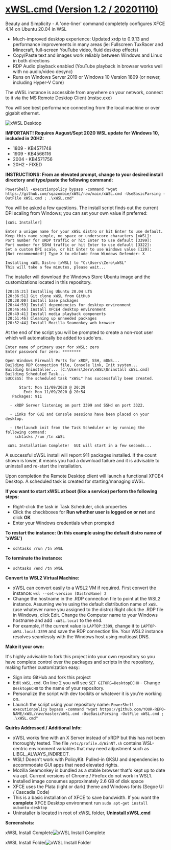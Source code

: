# [xWSL.cmd (Version 1.2 / 20201110)](https://github.com/DesktopECHO/xWSL)

Beauty and Simplicity - A 'one-liner' command completely configures XFCE 4.14 on Ubuntu 20.04 in WSL

* Much-improved desktop experience:  Updated xrdp to 0.9.13 and performance improvements in many areas (ie: Fullscreen TuxRacer and Minecraft, full-screen YouTube video, fluid desktop effects)
* Copy/Paste text and images work reliably between Windows and Linux in both directions
* RDP Audio playback enabled (YouTube playback in browser works well with no audio/video desync)
* Runs on Windows Server 2019 or Windows 10 Version 1809 (or newer, including Hyper-V Core)

The xWSL instance is accessible from anywhere on your network, connect to it via the MS Remote Desktop Client (mstsc.exe)

You will see best performance connecting from the local machine or over gigabit ethernet.

![xWSL Desktop](https://user-images.githubusercontent.com/33142753/94092529-687a1b80-fdf1-11ea-9e3b-bfbb6228e893.png)

**IMPORTANT!  Requires August/Sept 2020 WSL update for Windows 10, included in 20H2:**

* 1809 - KB4571748
* 1909 - KB4566116
* 2004 - KB4571756
* 20H2 - FIXED

**INSTRUCTIONS:  From an elevated prompt, change to your desired install directory and type/paste the following command:**

    PowerShell -executionpolicy bypass -command "wget https://github.com/sqazombie/xWSL/raw/main/xWSL.cmd -UseBasicParsing -OutFile xWSL.cmd ; .\xWSL.cmd"

You will be asked a few questions.  The install script finds out the current DPI scaling from Windows; you can set your own value if preferred:

    [xWSL Installer]

    Enter a unique name for your xWSL distro or hit Enter to use default.
    Keep this name simple, no space or underscore characters [xWSL]:
    Port number for xRDP traffic or hit Enter to use default [3399]:
    Port number for SSHd traffic or hit Enter to use default [3322]:
    Set a custom DPI scale, or hit Enter to use Windows value [120]:
    [Not recommended!] Type X to eXclude from Windows Defender: X

    Installing xWSL Distro [xWSL] to "C:\Users\Zero\xWSL"
    This will take a few minutes, please wait...    

The installer will download the Windows Store Ubuntu image and the customizations located in this repository. 

    [20:35:21] Installing Ubuntu 20.04 LTS
    [20:36:51] Git clone xWSL from GitHub
    [20:38:00] Install base packages
    [20:44:59] Install dependencies for desktop environment
    [20:46:46] Install XFCE4 desktop environment
    [20:49:41] Install media playback components
    [20:51:46] Cleaning up unneeded packages
    [20:52:44] Install Mozilla Seamonkey web browser
   
At the end of the script you will be prompted to create a non-root user which will automatically be added to sudo'ers.

    Enter name of primary user for xWSL: zero
    Enter password for zero: ********

    Open Windows Firewall Ports for xRDP, SSH, mDNS...
    Building RDP Connection file, Console link, Init system...
    Building Uninstaller... [C:\Users\Zero\xWSL\Uninstall xWSL.cmd]
    Building Scheduled Task...
    SUCCESS: The scheduled task "xWSL" has successfully been created.

          Start: Mon 11/09/2020 @ 20:29
            End: Mon 11/09/2020 @ 20:54
       Packages: 911

      - xRDP Server listening on port 3399 and SSHd on port 3322.

      - Links for GUI and Console sessions have been placed on your desktop.

      - (Re)launch init from the Task Scheduler or by running the following command:
        schtasks /run /tn xWSL

     xWSL Installation Complete!  GUI will start in a few seconds...


A successful xWSL install will report 911 packages installed.  If the count shown is lower, it means you had a download failure and it is advisable to uninstall and re-start the installation.

Upon completion the Remote Desktop client will launch a functional XFCE4 Desktop.  A scheduled task is created for starting/managing xWSL.

**If you want to start xWSL at boot (like a service) perform the following steps:**

* Right-click the task in Task Scheduler, click properties
* Click the checkboxes for **Run whether user is logged on or not** and click **OK**
* Enter your Windows credentials when prompted

**To  restart the instance:  (In this example using the default distro name of  'xWSL')**

* `schtasks /run /tn xWSL`

**To terminate the instance:**

* `schtasks /end /tn xWSL`

**Convert to WSL2 Virtual Machine:**

* xWSL can convert easily to a WSL2 VM if required.  First convert the instance: `wsl --set-version [DistroName] 2`
* Change the hostname in the .RDP connection file to point at the WSL2 instance.  Assuming we're using the default distribution name of `xWSL` (use whatever name you assigned to the distro)  Right click the .RDP file in Windows, click Edit.  Change the Computer name to your Windows hostname and add `-xWSL.local` to the end.
* For example, if the current value is `LAPTOP:3399`, change it to `LAPTOP-xWSL.local:3399` and save the RDP connection file.  Your WSL2 instance resolves seamlessly with the Windows host using multicast DNS.

**Make it your own:**

It's highly advisable to fork this project into your own repository so you have complete control over the packages and scripts in the repository, making further customization easy:

* Sign into GitHub and fork this project
* Edit `xWSL.cmd`.  On line 2 you will see `SET GITORG=DesktopECHO` \- Change `DesktopECHO` to the name of your repository.
* Personalize the script with dev toolkits or whatever it is you're working on.
* Launch the script using your repository name: `PowerShell -executionpolicy bypass -command "wget https://github.com/YOUR-REPO-NAME/xWSL/raw/master/xWSL.cmd -UseBasicParsing -OutFile xWSL.cmd ; .\xWSL.cmd"`

**Quirks Addressed / Additional Info:**

* xWSL works fine with an X Server instead of xRDP but this has not been thoroughly tested.  The file `/etc/profile.d/WinNT.sh` contains WSL-centric environment variables that may need adjustment such as LIBGL\_ALWAYS\_INDIRECT.
* WSL1 Doesn't work with PolicyKit.  Pulled-in GKSU and dependencies to accommodate GUI apps that need elevated rights.
* Mozilla Seamonkey is bundled as a stable browser that's kept up to date via apt.  Current versions of Chrome / Firefox do not work in WSL1.
* Installed image consumes approximately 2.6 GB of disk space
* XFCE uses the Plata (light or dark) theme and Windows fonts (Segoe UI / Cascadia Code)
* This is a basic installation of XFCE to save bandwidth.  If you want the **complete** XFCE Desktop environment run `sudo apt-get install xubuntu-desktop`
* Uninstaller is located in root of xWSL folder, **Uninstall xWSL.cmd**

**Screenshots:**

xWSL Install Complete![xWSL Install Complete](https://user-images.githubusercontent.com/33142753/98679083-dcd33480-2335-11eb-98f2-d03114d7b2fd.png)

xWSL Install Folder![xWSL Install Folder](https://user-images.githubusercontent.com/33142753/98679263-215ed000-2336-11eb-8d06-5463f0614e87.png)
